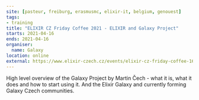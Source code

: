 ```yaml
---
site: [pasteur, freiburg, erasmusmc, elixir-it, belgium, genouest]
tags:
- training
title: "ELIXIR CZ Friday Coffee 2021 - ELIXIR and Galaxy Project"
starts: 2021-04-16
ends: 2021-04-16
organiser:
  name: Galaxy
location: online
external: https://www.elixir-czech.cz/events/elixir-cz-friday-coffee-16-april-2021
---
```


High level overview of the Galaxy Project by Martin Čech - what it is, what it does and how to start using it. And the Elixir Galaxy and currently forming Galaxy Czech communities.
